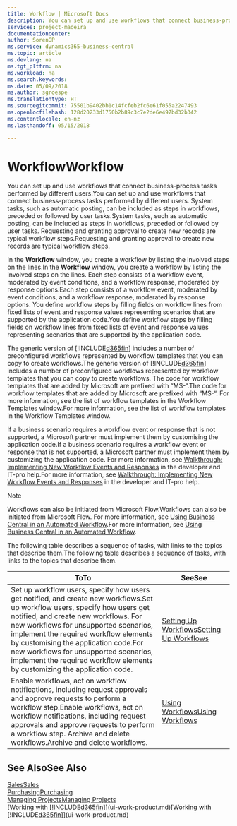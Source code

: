 ```yaml
---
title: Workflow | Microsoft Docs
description: You can set up and use workflows that connect business-process tasks performed by different users. System tasks, such as automatic posting, can be included as steps in workflows, preceded or followed by user tasks. Requesting and granting approval to create new records are typical workflow steps.
services: project-madeira
documentationcenter: 
author: SorenGP
ms.service: dynamics365-business-central
ms.topic: article
ms.devlang: na
ms.tgt_pltfrm: na
ms.workload: na
ms.search.keywords: 
ms.date: 05/09/2018
ms.author: sgroespe
ms.translationtype: HT
ms.sourcegitcommit: 75501b9402bb1c14fcfeb2fc6e61f055a2247493
ms.openlocfilehash: 128d20233d1750b2b89c3c7e2de6e497bd32b342
ms.contentlocale: en-nz
ms.lasthandoff: 05/15/2018

---
```

# <a name="workflow"></a><span data-ttu-id="719d5-105">Workflow</span><span class="sxs-lookup"><span data-stu-id="719d5-105">Workflow</span></span>
<span data-ttu-id="719d5-106">You can set up and use workflows that connect business-process tasks performed by different users.</span><span class="sxs-lookup"><span data-stu-id="719d5-106">You can set up and use workflows that connect business-process tasks performed by different users.</span></span> <span data-ttu-id="719d5-107">System tasks, such as automatic posting, can be included as steps in workflows, preceded or followed by user tasks.</span><span class="sxs-lookup"><span data-stu-id="719d5-107">System tasks, such as automatic posting, can be included as steps in workflows, preceded or followed by user tasks.</span></span> <span data-ttu-id="719d5-108">Requesting and granting approval to create new records are typical workflow steps.</span><span class="sxs-lookup"><span data-stu-id="719d5-108">Requesting and granting approval to create new records are typical workflow steps.</span></span>  

 <span data-ttu-id="719d5-109">In the **Workflow** window, you create a workflow by listing the involved steps on the lines.</span><span class="sxs-lookup"><span data-stu-id="719d5-109">In the **Workflow** window, you create a workflow by listing the involved steps on the lines.</span></span> <span data-ttu-id="719d5-110">Each step consists of a workflow event, moderated by event conditions, and a workflow response, moderated by response options.</span><span class="sxs-lookup"><span data-stu-id="719d5-110">Each step consists of a workflow event, moderated by event conditions, and a workflow response, moderated by response options.</span></span> <span data-ttu-id="719d5-111">You define workflow steps by filling fields on workflow lines from fixed lists of event and response values representing scenarios that are supported by the application code.</span><span class="sxs-lookup"><span data-stu-id="719d5-111">You define workflow steps by filling fields on workflow lines from fixed lists of event and response values representing scenarios that are supported by the application code.</span></span>  

 <span data-ttu-id="719d5-112">The generic version of [!INCLUDE[d365fin](includes/d365fin_md.md)] includes a number of preconfigured workflows represented by workflow templates that you can copy to create workflows.</span><span class="sxs-lookup"><span data-stu-id="719d5-112">The generic version of [!INCLUDE[d365fin](includes/d365fin_md.md)] includes a number of preconfigured workflows represented by workflow templates that you can copy to create workflows.</span></span> <span data-ttu-id="719d5-113">The code for workflow templates that are added by Microsoft are prefixed with “MS-“.</span><span class="sxs-lookup"><span data-stu-id="719d5-113">The code for workflow templates that are added by Microsoft are prefixed with “MS-“.</span></span> <span data-ttu-id="719d5-114">For more information, see the list of workflow templates in the Workflow Templates window.</span><span class="sxs-lookup"><span data-stu-id="719d5-114">For more information, see the list of workflow templates in the Workflow Templates window.</span></span>  

 <span data-ttu-id="719d5-115">If a business scenario requires a workflow event or response that is not supported, a Microsoft partner must implement them by customising the application code.</span><span class="sxs-lookup"><span data-stu-id="719d5-115">If a business scenario requires a workflow event or response that is not supported, a Microsoft partner must implement them by customizing the application code.</span></span> <span data-ttu-id="719d5-116">For more information, see [Walkthrough: Implementing New Workflow Events and Responses](/dynamics-nav/Walkthrough--Implementing-New-Workflow-Events-and-Responses) in the developer and IT-pro help.</span><span class="sxs-lookup"><span data-stu-id="719d5-116">For more information, see [Walkthrough: Implementing New Workflow Events and Responses](/dynamics-nav/Walkthrough--Implementing-New-Workflow-Events-and-Responses) in the developer and IT-pro help.</span></span>

> [!NOTE]  
> <span data-ttu-id="719d5-117">Workflows can also be initiated from Microsoft Flow.</span><span class="sxs-lookup"><span data-stu-id="719d5-117">Workflows can also be initiated from Microsoft Flow.</span></span> <span data-ttu-id="719d5-118">For more information, see [Using Business Central in an Automated Workflow](across-how-use-financials-data-source-flow.md).</span><span class="sxs-lookup"><span data-stu-id="719d5-118">For more information, see [Using Business Central in an Automated Workflow](across-how-use-financials-data-source-flow.md).</span></span>  

 <span data-ttu-id="719d5-119">The following table describes a sequence of tasks, with links to the topics that describe them.</span><span class="sxs-lookup"><span data-stu-id="719d5-119">The following table describes a sequence of tasks, with links to the topics that describe them.</span></span>  

|<span data-ttu-id="719d5-120">**To**</span><span class="sxs-lookup"><span data-stu-id="719d5-120">**To**</span></span>|<span data-ttu-id="719d5-121">**See**</span><span class="sxs-lookup"><span data-stu-id="719d5-121">**See**</span></span>|  
|------------|-------------|  
|<span data-ttu-id="719d5-122">Set up workflow users, specify how users get notified, and create new workflows.</span><span class="sxs-lookup"><span data-stu-id="719d5-122">Set up workflow users, specify how users get notified, and create new workflows.</span></span> <span data-ttu-id="719d5-123">For new workflows for unsupported scenarios, implement the required workflow elements by customising the application code.</span><span class="sxs-lookup"><span data-stu-id="719d5-123">For new workflows for unsupported scenarios, implement the required workflow elements by customizing the application code.</span></span>|[<span data-ttu-id="719d5-124">Setting Up Workflows</span><span class="sxs-lookup"><span data-stu-id="719d5-124">Setting Up Workflows</span></span>](across-set-up-workflows.md)|  
|<span data-ttu-id="719d5-125">Enable workflows, act on workflow notifications, including request approvals and approve requests to perform a workflow step.</span><span class="sxs-lookup"><span data-stu-id="719d5-125">Enable workflows, act on workflow notifications, including request approvals and approve requests to perform a workflow step.</span></span> <span data-ttu-id="719d5-126">Archive and delete workflows.</span><span class="sxs-lookup"><span data-stu-id="719d5-126">Archive and delete workflows.</span></span>|[<span data-ttu-id="719d5-127">Using Workflows</span><span class="sxs-lookup"><span data-stu-id="719d5-127">Using Workflows</span></span>](across-use-workflows.md)|  

## <a name="see-also"></a><span data-ttu-id="719d5-128">See Also</span><span class="sxs-lookup"><span data-stu-id="719d5-128">See Also</span></span>  
[<span data-ttu-id="719d5-129">Sales</span><span class="sxs-lookup"><span data-stu-id="719d5-129">Sales</span></span>](sales-manage-sales.md)  
[<span data-ttu-id="719d5-130">Purchasing</span><span class="sxs-lookup"><span data-stu-id="719d5-130">Purchasing</span></span>](purchasing-manage-purchasing.md)  
[<span data-ttu-id="719d5-131">Managing Projects</span><span class="sxs-lookup"><span data-stu-id="719d5-131">Managing Projects</span></span>](projects-manage-projects.md)  
<span data-ttu-id="719d5-132">[Working with [!INCLUDE[d365fin](includes/d365fin_md.md)]](ui-work-product.md)</span><span class="sxs-lookup"><span data-stu-id="719d5-132">[Working with [!INCLUDE[d365fin](includes/d365fin_md.md)]](ui-work-product.md)</span></span>

